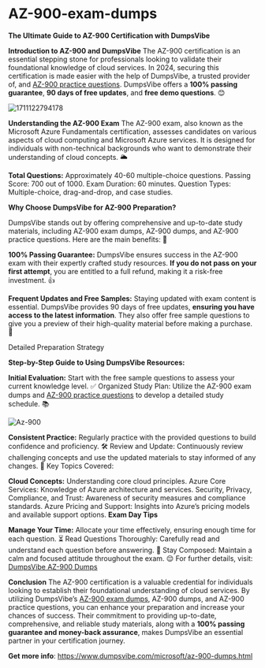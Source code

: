 # AZ-900-exam-dumps
**The Ultimate Guide to AZ-900 Certification with DumpsVibe**

**Introduction to AZ-900 and DumpsVibe**
The AZ-900 certification is an essential stepping stone for professionals looking to validate their foundational knowledge of cloud services. In 2024, securing this certification is made easier with the help of DumpsVibe, a trusted provider of, and [AZ-900 practice questions](https://www.dumpsvibe.com/microsoft/az-900-dumps.html). DumpsVibe offers a **100% passing guarantee**, **90 days of free updates**, and **free demo questions**. 😊

![1711122794178](https://github.com/user-attachments/assets/9a2e22e1-818b-44d2-8cc5-50c3500eac78)

**Understanding the AZ-900 Exam**
The AZ-900 exam, also known as the Microsoft Azure Fundamentals certification, assesses candidates on various aspects of cloud computing and Microsoft Azure services. It is designed for individuals with non-technical backgrounds who want to demonstrate their understanding of cloud concepts. 🌥️

**Total Questions:** Approximately 40-60 multiple-choice questions.
Passing Score: 700 out of 1000.
Exam Duration: 60 minutes.
Question Types: Multiple-choice, drag-and-drop, and case studies.

**Why Choose DumpsVibe for AZ-900 Preparation?**

DumpsVibe stands out by offering comprehensive and up-to-date study materials, including AZ-900 exam dumps, AZ-900 dumps, and AZ-900 practice questions. Here are the main benefits: 🚀

**100% Passing Guarantee:**
DumpsVibe ensures success in the AZ-900 exam with their expertly crafted study resources. **If you do not pass on your first attempt**, you are entitled to a full refund, making it a risk-free investment. 👍

**Frequent Updates and Free Samples:**
Staying updated with exam content is essential. DumpsVibe provides 90 days of free updates, **ensuring you have access to the latest information**. They also offer free sample questions to give you a preview of their high-quality material before making a purchase. 📅

Detailed Preparation Strategy

**Step-by-Step Guide to Using DumpsVibe Resources:**

**Initial Evaluation:** 
Start with the free sample questions to assess your current knowledge level. ✅
Organized Study Plan: Utilize the AZ-900 exam dumps and [AZ-900 practice questions](https://www.dumpsvibe.com/microsoft/az-900-dumps.html) to develop a detailed study schedule. 📚

![Az-900](https://github.com/user-attachments/assets/2c4ac458-bde1-4374-8ba6-8566e9c57929)

**Consistent Practice:**
 Regularly practice with the provided questions to build confidence and proficiency. 🛠️
Review and Update: Continuously review challenging concepts and use the updated materials to stay informed of any changes. 🔄
Key Topics Covered:

**Cloud Concepts:**
 Understanding core cloud principles.
Azure Core Services: Knowledge of Azure architecture and services.
Security, Privacy, Compliance, and Trust: Awareness of security measures and compliance standards.
Azure Pricing and Support: Insights into Azure’s pricing models and available support options.
**Exam Day Tips**

**Manage Your Time:** 
Allocate your time effectively, ensuring enough time for each question. ⏳
Read Questions Thoroughly: Carefully read and understand each question before answering. 👀
Stay Composed: Maintain a calm and focused attitude throughout the exam. 😌
For further details, visit: [DumpsVibe AZ-900 Dumps](https://www.dumpsvibe.com/microsoft/az-900-dumps.html)

**Conclusion**
The AZ-900 certification is a valuable credential for individuals looking to establish their foundational understanding of cloud services. By utilizing DumpsVibe’s [AZ-900 exam dumps](https://www.dumpsvibe.com/microsoft/az-900-dumps.html), AZ-900 dumps, and AZ-900 practice questions, you can enhance your preparation and increase your chances of success. Their commitment to providing up-to-date, comprehensive, and reliable study materials, along with a **100% passing guarantee and money-back assurance**, makes DumpsVibe an essential partner in your certification journey.

**Get more info**:
https://www.dumpsvibe.com/microsoft/az-900-dumps.html
